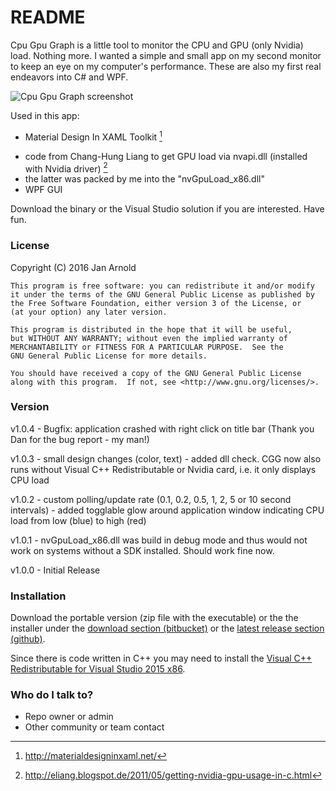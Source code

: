 # README #

Cpu Gpu Graph is a little tool to monitor the CPU and GPU (only Nvidia) load. Nothing more. I wanted a simple and small app on my second monitor to keep an eye on my computer's performance. These are also my first real endeavors into C# and WPF.

![Cpu Gpu Graph screenshot](http://semper.space/CGG/Screenshot_01.png "Cpu Gpu Graph")

Used in this app:

* Material Design In XAML Toolkit [^1]
+ code from Chang-Hung Liang to get GPU load via nvapi.dll (installed with Nvidia driver) [^2]
+ the latter was packed by me into the "nvGpuLoad_x86.dll"
+ WPF GUI

[^1]: http://materialdesigninxaml.net/
[^2]: http://eliang.blogspot.de/2011/05/getting-nvidia-gpu-usage-in-c.html

Download the binary or the Visual Studio solution if you are interested. Have fun.

### License ###

Copyright (C) 2016  Jan Arnold

	This program is free software: you can redistribute it and/or modify
	it under the terms of the GNU General Public License as published by
	the Free Software Foundation, either version 3 of the License, or
	(at your option) any later version.

	This program is distributed in the hope that it will be useful,
	but WITHOUT ANY WARRANTY; without even the implied warranty of
	MERCHANTABILITY or FITNESS FOR A PARTICULAR PURPOSE.  See the
	GNU General Public License for more details.

	You should have received a copy of the GNU General Public License
	along with this program.  If not, see <http://www.gnu.org/licenses/>.

### Version ###

v1.0.4 - Bugfix: application crashed with right click on title bar (Thank you Dan for the bug report - my man!)

v1.0.3 - small design changes (color, text)
       - added dll check. CGG now also runs without Visual C++ Redistributable or Nvidia card, i.e. it only displays CPU load

v1.0.2 - custom polling/update rate (0.1, 0.2, 0.5, 1, 2, 5 or 10 second intervals)
       - added togglable glow around application window indicating CPU load from low (blue) to high (red)

v1.0.1 - nvGpuLoad_x86.dll was build in debug mode and thus would not work on systems without a SDK installed. Should work fine now.

v1.0.0 - Initial Release

### Installation ###

Download the portable version (zip file with the executable) or the the installer under the [download section (bitbucket)](https://bitbucket.org/splo0sh/cpugpugraph/downloads) or the [latest release section (github)](https://github.com/Splo0sh/CpuGpuGraph/releases/latest).

Since there is code written in C++ you may need to install the [Visual C++ Redistributable for Visual Studio 2015 x86](https://www.microsoft.com/en-us/download/details.aspx?id=48145).

### Who do I talk to? ###

* Repo owner or admin
* Other community or team contact